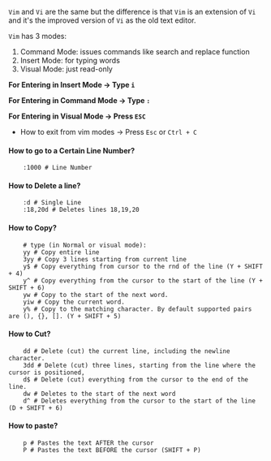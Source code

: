 
`Vim` and `Vi` are the same but the difference is that `Vim` is an extension of `Vi` and it's the improved version of `Vi` as the old text editor.

`Vim` has 3 modes:
1. Command Mode: issues commands like search and replace function
2. Insert Mode: for typing words 
3. Visual Mode: just read-only

**For Entering in Insert Mode -> Type `i`**

**For Entering in Command Mode -> Type `:`**

**For Entering in Visual Mode -> Press `ESC`**

- How to exit from vim modes -> Press `Esc` or `Ctrl + C`

#### How to go to a Certain Line Number?
```
	:1000 # Line Number
```

#### How to Delete a line?
```
	:d # Single Line
	:18,20d # Deletes lines 18,19,20 
```

#### How to Copy?
```
	# type (in Normal or visual mode):
	yy # Copy entire line
	3yy # Copy 3 lines starting from current line
	y$ # Copy everything from cursor to the rnd of the line (Y + SHIFT + 4)
	y^ # Copy everything from the cursor to the start of the line (Y + SHIFT + 6)
	yw # Copy to the start of the next word.
	yiw # Copy the current word.
	y% # Copy to the matching character. By default supported pairs are (), {}, []. (Y + SHIFT + 5)
```

#### How to Cut?
```
	dd # Delete (cut) the current line, including the newline character.
	3dd # Delete (cut) three lines, starting from the line where the cursor is positioned,
	d$ # Delete (cut) everything from the cursor to the end of the line.
	dw # Deletes to the start of the next word
	d^ # Deletes everything from the cursor to the start of the line (D + SHIFT + 6)
```


#### How to paste?
```
	p # Pastes the text AFTER the cursor
	P # Pastes the text BEFORE the cursor (SHIFT + P)
```

